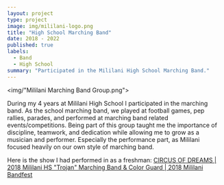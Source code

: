 ```yaml
---
layout: project
type: project
image: img/mililani-logo.png
title: "High School Marching Band"
date: 2018 - 2022
published: true
labels:
  - Band
  - High School
summary: "Participated in the Mililani High School Marching Band."
---
```


<img/"Mililani Marching Band Group.png">

During my 4 years at Mililani High School I participated in the marching band. As the school marching band, we played at football games, pep rallies, parades, and performed at marching band related events/competitions. Being part of this group taught me the importance of discipline, teamwork, and dedication while allowing me to grow as a musician and performer. Especially the performance part, as Mililani focused heavily on our own style of marching band. 

Here is the show I had performed in as a freshman: <a href="https://www.youtube.com/watch?v=dDaeoWMg6t0"><i class="large github icon "></i>CIRCUS OF DREAMS | 2018 Mililani HS "Trojan" Marching Band & Color Guard | 2018 Mililani Bandfest</a>
